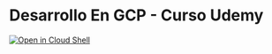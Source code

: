 # Desarrollo En GCP - Curso Udemy

[![Open in Cloud Shell](https://gstatic.com/cloudssh/images/open-btn.png)](https://console.cloud.google.com/cloudshell/open?git_repo=https://github.com/DesarrolloEnGCP/DesarrolloEnGCP-Udemy&tutorial=PrimerosPasosDocker.md)

